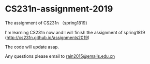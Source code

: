 # CS231n-assignment-2019
The assignment of CS231n （spring1819） 

I'm learning CS231n now and I will finish the assignment of spring1819 (http://cs231n.github.io/assignments2019)

The code will update asap.

Any questions please email to rain2015@emails.edu.cn

